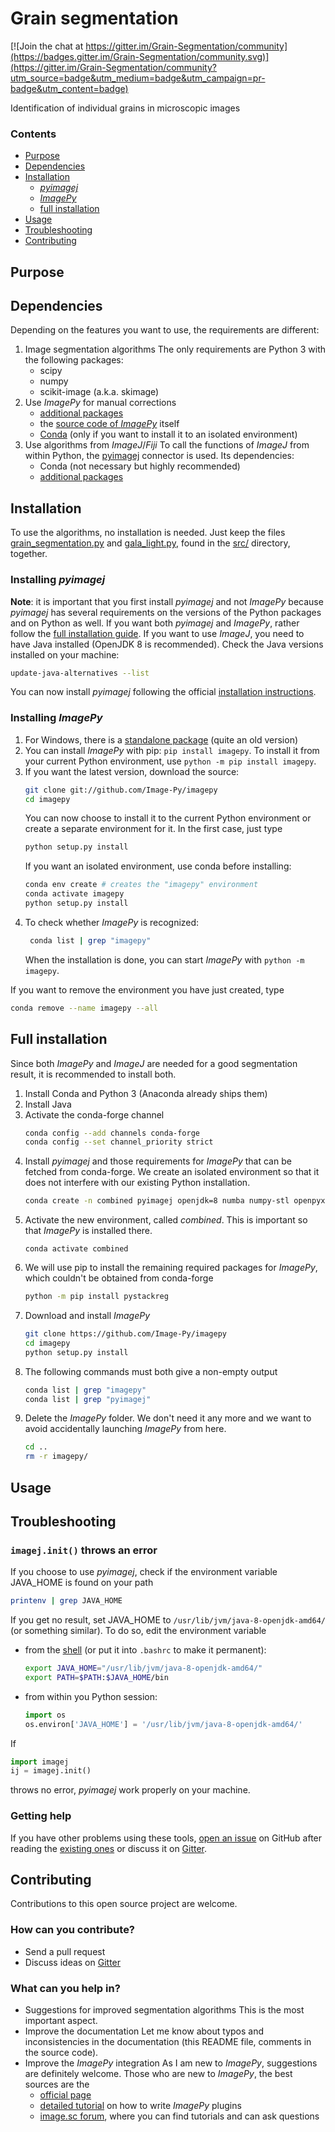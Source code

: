 # Grain segmentation

[![Join the chat at https://gitter.im/Grain-Segmentation/community](https://badges.gitter.im/Grain-Segmentation/community.svg)](https://gitter.im/Grain-Segmentation/community?utm_source=badge&utm_medium=badge&utm_campaign=pr-badge&utm_content=badge)

Identification of individual grains in microscopic images



### Contents

- [Purpose](#purpose)
- [Dependencies](#dependencies)
- [Installation](#installation)
   - [*pyimagej*](#installing-pyimagej)
   - [*ImagePy*](#installing-ImagePy)
   - [full installation](#full-installation)
- [Usage](#usage)
- [Troubleshooting](#troubleshooting)
- [Contributing](#contributing)



## Purpose



## Dependencies

Depending on the features you want to use, the requirements are different:
1. Image segmentation algorithms
   The only requirements are Python 3 with the following packages:
   - scipy
   - numpy
   - scikit-image (a.k.a. skimage)
2. Use *ImagePy* for manual corrections
   - [additional packages](https://github.com/Image-Py/imagepy/blob/master/requirements.txt)
   - the [source code of *ImagePy*](https://github.com/Image-Py/imagepy) itself
   - [Conda](https://conda.io/en/latest/) (only if you want to install it to an isolated environment)
3. Use algorithms from *ImageJ*/*Fiji*
To call the functions of *ImageJ* from within Python, the [pyimagej](https://imagej.net/Python) connector is used. Its dependencies:
   - Conda (not necessary but highly recommended)
   - [additional packages](https://github.com/imagej/pyimagej/blob/master/environment.yml)



## Installation

To use the algorithms, no installation is needed. Just keep the files [grain_segmentation.py](https://github.com/CsatiZoltan/GrainSegmentation/blob/master/src/grain_segmentation.py) and [gala_light.py](https://github.com/CsatiZoltan/GrainSegmentation/blob/master/src/gala_light.py), found in the [src/](https://github.com/CsatiZoltan/GrainSegmentation/tree/master/src) directory, together.



### Installing *pyimagej*

**Note**: it is important that you first install *pyimagej* and not *ImagePy* because *pyimagej* has several requirements on the versions of the Python packages and on Python as well. If you want both *pyimagej* and *ImagePy*, rather follow the [full installation guide](#full-installation).
If you want to use *ImageJ*, you need to have Java installed (OpenJDK 8 is recommended).
Check the Java versions installed on your machine:

```bash
update-java-alternatives --list
```
You can now install *pyimagej* following the official [installation instructions](https://github.com/imagej/pyimagej#installation).



### Installing *ImagePy*

1. For Windows, there is a [standalone package](https://github.com/Image-Py/imagepy/releases/download/v0.2/ImagePy-64.rar) (quite an old version)
2. You can install *ImagePy* with pip: `pip install imagepy`. To install it from your current Python environment, use `python -m pip install imagepy`.
3. If you want the latest version, download the source:
   ```bash
   git clone git://github.com/Image-Py/imagepy
   cd imagepy
   ```
   You can now choose to install it to the current Python environment or create a separate environment for it. In the first case, just type
   ```bash
   python setup.py install
   ```
   If you want an isolated environment, use conda before installing:
   ```bash
   conda env create # creates the "imagepy" environment
   conda activate imagepy
   python setup.py install
   ```
4. To check whether *ImagePy* is recognized:
   ```bash
    conda list | grep "imagepy"
   ```
   When the installation is done, you can start *ImagePy* with `python -m imagepy`.

If you want to remove the environment you have just created, type
```bash
conda remove --name imagepy --all
```



## Full installation

Since both *ImagePy* and *ImageJ* are needed for a good segmentation result, it is recommended to install both.

1. Install Conda and Python 3 (Anaconda already ships them)
2. Install Java
3. Activate the conda-forge channel
   ```bash
   conda config --add channels conda-forge
   conda config --set channel_priority strict
   ```
4. Install *pyimagej* and those requirements for *ImagePy* that can be fetched from conda-forge. We create an isolated environment so that it does not interfere with our existing Python installation.
   ```bash
   conda create -n combined pyimagej openjdk=8 numba numpy-stl openpyxl pandas pydicom pypubsub read-roi scikit-image scikit-learn shapely wxpython xlrd xlwt markdown python-markdown-math moderngl
   ```
5. Activate the new environment, called *combined*. This is important so that *ImagePy* is installed there.
   ```
   conda activate combined
   ```
6. We will use pip to install the remaining required packages for *ImagePy*, which couldn't be obtained from conda-forge
   ```bash
   python -m pip install pystackreg
   ```
7. Download and install *ImagePy*
   ```bash
   git clone https://github.com/Image-Py/imagepy
   cd imagepy
   python setup.py install
   ```
8. The following commands must both give a non-empty output
   ```bash
   conda list | grep "imagepy"
   conda list | grep "pyimagej"
   ```
9. Delete the *ImagePy* folder. We don't need it any more and we want to avoid accidentally launching *ImagePy* from here.
   ```bash
   cd ..
   rm -r imagepy/
   ```



## Usage



## Troubleshooting

### `imagej.init()` throws an error

If you choose to use *pyimagej*, check if the environment variable JAVA_HOME is found on your path
```bash
printenv | grep JAVA_HOME
```
If you get no result, set JAVA_HOME to `/usr/lib/jvm/java-8-openjdk-amd64/` (or something similar). To do so, edit the environment variable
   - from the [shell](https://stackoverflow.com/a/39691105/4892892) (or put it into `.bashrc` to make it permanent):
      ```bash
      export JAVA_HOME="/usr/lib/jvm/java-8-openjdk-amd64/"
      export PATH=$PATH:$JAVA_HOME/bin
      ```
   - from within you Python session:
      ```python
      import os
      os.environ['JAVA_HOME'] = '/usr/lib/jvm/java-8-openjdk-amd64/'
      ```

If
```python
import imagej
ij = imagej.init()
```
throws no error, *pyimagej* work properly on your machine.



### Getting help

If you have other problems using these tools, [open an issue](https://github.com/CsatiZoltan/GrainSegmentation/issues/new) on GitHub after reading the [existing ones](https://github.com/CsatiZoltan/GrainSegmentation/issues) or discuss it on [Gitter](https://gitter.im/Grain-Segmentation/community).



## Contributing

Contributions to this open source project are welcome.

### How can you contribute?

- Send a pull request
- Discuss ideas on [Gitter](https://gitter.im/Grain-Segmentation/community)

### What can you help in?
- Suggestions for improved segmentation algorithms
  This is the most important aspect.
- Improve the documentation
  Let me know about typos and inconsistencies in the documentation (this README file, comments in the source code).
- Improve the *ImagePy* integration
  As I am new to *ImagePy*, suggestions are definitely welcome. Those who are new to *ImagePy*, the best sources are the
  - [official page](https://github.com/Image-Py/imagepy)
  - [detailed tutorial](https://github.com/Image-Py/demoplugin) on how to write *ImagePy* plugins
  - [image.sc forum](https://forum.image.sc/tag/imagepy), where you can find tutorials and can ask questions